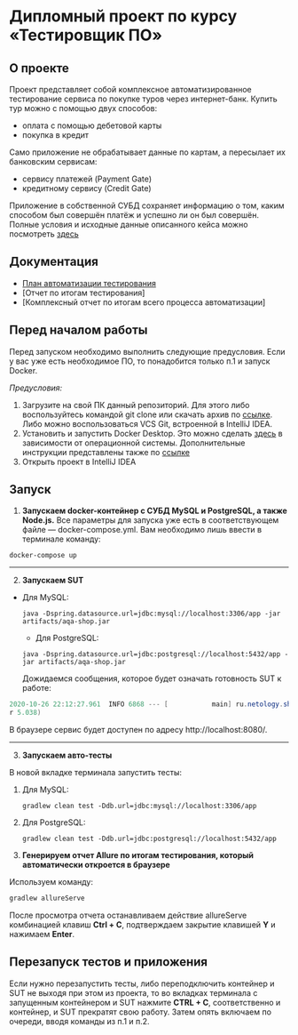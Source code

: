 # Дипломный проект по курсу «Тестировщик ПО»
## О проекте

Проект представляет собой комплексное автоматизированное тестирование сервиса по покупке туров через интернет-банк. Купить тур можно с помощью двух способов:
- оплата с помощью дебетовой карты
- покупка в кредит

Само приложение не обрабатывает данные по картам, а пересылает их банковским сервисам:
- сервису платежей (Payment Gate)
- кредитному сервису (Credit Gate)

Приложение в собственной СУБД сохраняет информацию о том, каким способом был совершён платёж и успешно ли он был совершён.
Полные условия и исходные данные описанного кейса можно посмотреть [здесь](https://github.com/netology-code/qa-diploma)

## Документация

- [План автоматизации тестирования](https://github.com/Rina043/Diploma_qa/blob/main/documents/Plan.md)
- [Отчет по итогам тестирования]
- [Комплексный отчет по итогам всего процесса автоматизации]

## **Перед началом работы**

Перед запуском необходимо выполнить следующие предусловия. Если у вас уже есть необходимое ПО, то понадобится только п.1 и запуск Docker.

*Предусловия:*

1. Загрузите на свой ПК данный репозиторий. Для этого либо воспользуйтесь командой git clone или скачать архив по [ссылке](https://github.com/Rina043/Diploma_qa). Либо можно воспользоваться VCS Git, встроенной в
   IntelliJ IDEA.
2. Установить и запустить Docker Desktop. Это можно сделать [здесь](https://docs.docker.com/desktop/) в зависимости от операционной системы. Дополнительные инструкции представлены также по [ссылке](https://github.com/netology-code/aqa-homeworks/blob/master/docker/installation.md)
3. Открыть проект в IntelliJ IDEA

## **Запуск**
1. **Запускаем docker-контейнер с СУБД MySQL и PostgreSQL, а также Node.js.**
   Все параметры для запуска уже есть в соответствующем файле — docker-compose.yml. Вам необходимо лишь ввести в терминале команду:
```
docker-compose up
```

---------

2. **Запускаем SUT**
* Для MySQL:
   ```
   java -Dspring.datasource.url=jdbc:mysql://localhost:3306/app -jar artifacts/aqa-shop.jar
   ```
   * Для PostgreSQL:
   ```
   java -Dspring.datasource.url=jdbc:postgresql://localhost:5432/app -jar artifacts/aqa-shop.jar
   ```
  Дожидаемся сообщения, которое будет означать готовность SUT к работе:
```java
2020-10-26 22:12:27.961  INFO 6868 --- [           main] ru.netology.shop.ShopApplication         : Started ShopApplication in 4.56 seconds (JVM running fo
r 5.038)
```

В браузере сервис будет доступен по адресу http://localhost:8080/.

---------
3. **Запускаем авто-тесты**
   
В новой вкладке терминала запустить тесты:
1. Для MySQL:
   ```
   gradlew clean test -Ddb.url=jdbc:mysql://localhost:3306/app
   ```
1. Для PostgreSQL:
   ```
   gradlew clean test -Ddb.url=jdbc:postgresql://localhost:5432/app
   ```

4. **Генерируем отчет Allure по итогам тестирования, который автоматически откроется в браузере**

Используем команду:
```java
gradlew allureServe
```
После просмотра отчета останавливаем действие allureServe комбинацией клавиш **Ctrl + C**, подтверждаем закрытие клавишей **Y** и нажимаем **Enter**.

## **Перезапуск тестов и приложения**
Если нужно перезапустить тесты, либо переподключить контейнер и SUT не выходя при этом из проекта, то во вкладках терминала с запущенным контейнером
и SUT нажмите **CTRL + C**, соответственно и контейнер, и SUT прекратят свою работу. Затем опять включаем по очереди, вводя команды из п.1 и п.2.
